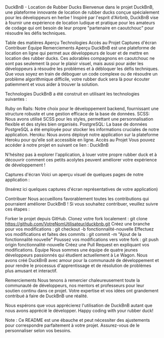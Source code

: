 DuckBnB - Location de Rubber Ducks
Bienvenue dans le projet DuckBnB, une plateforme innovante de location de rubber ducks conçue spécialement pour les développeurs en herbe ! Inspiré par l'esprit d'Airbnb, DuckBnB vise à fournir une expérience de location ludique et pratique pour les amateurs de codage qui ont besoin de leur propre "partenaire en caoutchouc" pour résoudre les défis techniques.

Table des matières
Aperçu
Technologies
Accès au Projet
Captures d'écran
Contribuer
Équipe
Remerciements
Aperçu
DuckBnB est une plateforme de location en ligne qui permet aux développeurs de louer et de mettre en location des rubber ducks. Ces adorables compagnons en caoutchouc ne sont pas seulement là pour le plaisir visuel, mais aussi pour aider les développeurs à résoudre les problèmes et à débloquer les défis techniques. Que vous soyez en train de déboguer un code complexe ou de résoudre un problème algorithmique difficile, votre rubber duck sera là pour écouter patiemment et vous aider à trouver la solution.

Technologies
DuckBnB a été construit en utilisant les technologies suivantes :

Ruby on Rails: Notre choix pour le développement backend, fournissant une structure robuste et une gestion efficace de la base de données.
SCSS: Nous avons utilisé SCSS pour les styles, permettant une personnalisation flexible et des styles bien organisés.
PostgreSQL: La base de données PostgreSQL a été employée pour stocker les informations cruciales de notre application.
Heroku: Nous avons déployé notre application sur la plateforme Heroku pour qu'elle soit accessible en ligne.
Accès au Projet
Vous pouvez accéder à notre projet en suivant ce lien : DuckBnB

N'hésitez pas à explorer l'application, à louer votre propre rubber duck et à découvrir comment ces petits acolytes peuvent améliorer votre expérience de développement !

Captures d'écran
Voici un aperçu visuel de quelques pages de notre application :

(Insérez ici quelques captures d'écran représentatives de votre application)

Contribuer
Nous accueillons favorablement toutes les contributions qui pourraient améliorer DuckBnB ! Si vous souhaitez contribuer, veuillez suivre ces étapes :

Forker le projet depuis GitHub.
Clonez votre fork localement : git clone https://github.com/VotreNomUtilisateur/duckbnb.git
Créez une branche pour vos modifications : git checkout -b fonctionnalité-nouvelle
Effectuez vos modifications et faites des commits : git commit -m "Ajout de la fonctionnalité nouvelle"
Poussez vos modifications vers votre fork : git push origin fonctionnalité-nouvelle
Créez une Pull Request en expliquant vos modifications.
Équipe
Nous sommes une équipe de quatre jeunes développeurs passionnés qui étudient actuellement à Le Wagon. Nous avons créé DuckBnB avec amour pour la communauté de développement et pour rendre le processus d'apprentissage et de résolution de problèmes plus amusant et interactif.

Remerciements
Nous tenons à remercier chaleureusement toute la communauté de développeurs, nos mentors et professeurs pour leur soutien continu dans ce projet. Votre expertise et vos idées ont grandement contribué à faire de DuckBnB une réalité.

Nous espérons que vous apprécierez l'utilisation de DuckBnB autant que nous avons apprécié le développer. Happy coding with your rubber duck!

Note : Ce README est une ébauche et peut nécessiter des ajustements pour correspondre parfaitement à votre projet. Assurez-vous de le personnaliser selon vos besoins.
